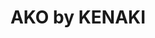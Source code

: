 ---
layout: place
title: "AKO by KENAKI"
permalink: /district-of-columbia/washington/ako-by-kenaki.html
stateAbbr: DC
stateName: District of Columbia
cityName: Washington
place_id: ChIJCUbHLAq5t4kRndasLznj1qE
photos:
  - >-
    AUy1YQ0FJz3ZVyYnHNj_obPSgm9_ILgIZc3mJtA3KqoKhHA-yXH0nzRpUjGjfH9z4pdfJ7cDCLi6HDD2WvL6k5Cye5m_e8R7rjqj--ozzBZtLa3SLa002RvOSj42VpQBpoChz8KC9iZ6J2LA_4OUb60bnO37t1OCG_O6ljXY9A2v89-eott5v2XXcdMR0b09pEIOf-VOIfAhw9gf5oOt3buulGyIenOpO9cbHO5TAs-23S-t4_K5ewjjP3QHeKjZBXe2a0A-4wbd1vkbn-phVPZ8xJH7TP76JncyYqEDV6cu6Azcb_NHek-Mq27ctyy30n281CzmAYkbEDN6e3BHeW5m5NLS7w8VSG--GEEqHPABxBtk_oIpuWaxSWr3BxYNHmBXrCYfIkBr-pHKDvLBKX150BiavC8nlMTC
  - >-
    AUy1YQ1IyqN6EKGNtw4_zMF-9tz1-FGGTzN4AbR8QBkfECxEgYYsof2LWhdvRjxDeIblH9GTlqKNSc7NnvB0o9b7E0uGQKA_U1RuUbqLYK1CLCvuJIeAYik52AnzSTaShk42IRluTNBapazam-_O9vRT1CDxB_EzqdvYgwAXYZA8QiUk9zN__3Xd1_apj5rCXWNZue4dMEr_eOW6gcJEX4ES5qyaAmU6zMXYUUlsqsrRaWgHA6UWkvh-Da_yRTGTAIkXzG1M-jC95-BruORWJoEqi2v9nXKf1FdRLZByLJY94GvUGWvtq_FiRIk_yFtkahvNJCCFXIo_y1vNEexxCCyLgFj0e_9wE5TAQieFQ3PK3pfD9pTOz2y2lpBU7pSxa3ItoJGwouNE0AMBDloUXJtPiQHbnbj7qnyq5mke
  - >-
    AUy1YQ339MoETO0hac_Om7L3BEx3JwgcHnsAQWlrS6VO3QILEqk_loM2uZ7hZZu8DG3GzJ4avM2xqMwXCzmdu8s-VtmcAjdj6MG1DXduVZu_kSjgFR899FiE6F5LSkAn9TBYkL1mz_G4vOFfsXsnAoHFS6WpHZ-Hk0nDldGoqR-QHex9NCXLd560lxXafGFZ-e7E3p8jzrW2ESYP1PY-Xl2pAmbkv_sfAxH2D74NHEtR3Ydf3z4ynv5SHi7__iIzkXEjHnJqfszEOEOYCi1KNz91G5EFFiYnH_0CdtaLb8Gwf3skbcjXxnXnxcWzA4-QX-0ZjUj6ug2esczFQ3pbTKttTEdv4uSqtYuHUxSxEkAERD-_R-_Uof-Lzc2v5ZU24wi2eeskZxM3Wx_VSgNKwNhUp7zW20-bgzgY
  - >-
    AUy1YQ1G7A6ifQmVW9MbleB5crJepnFBGMlSBN84APwKE5fVDYkmif5rKQWfadQWrxCck6TkwMALqFc3euDpAlkHz0a-GKS7a08UUJch1VKKg-wwS7GYYSQM8X6vfYXKLJ8phnR5DNvnjmyyJvx0W_o-bFCofxWfVFMRPRup4bDNQ32sFLV7qkZeRxaE2XcToeNvluQsvzgKOYGkV6HmbqbxCr2wgbsGmR7DwWZFO45cjWYH0rNcGPSHFj9_A6YS6NLCJM0MwWJ5mV8Tz-jOyq9-2hq06dsUiZyBDeTSIBrKZrHND_pV4Cn00ST-7qrFihbC6lurYJNYvApe_scl8Box796gcACKLEFIr7q4ZyEtA6pDROyErZTAxwmmCiKLjm2brUeuL8PyHeO4CIT_8BbljHDs_UzyvZMOYcU0
  - >-
    AUy1YQ2IUUJKjSg9s3_sBzWqRMDR8-PjCoN2H957JYhrEjbh7QLm5xASRRaL-6j3lmxRYpYBcYO_GpHV6ucRoViJd8SwYwq1aE1kx9j0CCe353J3U5iwNLkFPZp0bvEUfB0WrSw1qzLDjm7ZKe5PemkUX1k8sqtNLpy_jZSP7PYZy1-KOZjvkJ-NCPMTwZLkDEs0ikpYxX0i1TQ3K0S8FotyCdALAfR27XyheS9oJ4G5HfNDvn3Y-V7it_urGYg8WYY6MXBE3jIi5Ozuk1fAw1hmyC2yDipGLL_0k-1yGuNObFydiFGd-LspZraxmi5DX2zzwlIAGtbpdr3X4iaggmO1EevpdtPRbRv-eTzSF4szkKFbKmG5JpWD8FAeZ1skpsj1WS3kahwyAlEpe9rBc9-K6C3XopVF5VXA
  - >-
    AUy1YQ1KeG2S8nDIqEm5QmlUVeicdI9GZRsVPH5KPegPEshS2BR_Sln2EUXR7tJQ8va-hWMKGzMtnINc1X122f4mU7JMChuCIikiuquZx67UpKZKjPMS88lhDMTZ8fPWWdxYTlzbTYCo1RjXvQie0dcDvJNhXaVqQ71d9pDKCGxtgFaZ17o_Lf8TUMSRYxL-gBRBFC-fo0RFfwLFr4wMYionUzBGy6KqOEXMKKot4A8jGlJUYHK6O7cQNLb0hcYH3yNykQDhhPghPSULwWc_kHPwFr8OCL6BA4BqQrkDJvjrhkl9cWqufx0mouBwCEaZhmq1M8bE-NQHxCwh3GvT1ctTKe8joevUg8e2wlTtx3C87vhktc6tCcc-fa3Bjln_KOjvvto1qznsrq25MkSgzIzFe0abko5Kg9Cw
  - >-
    AUy1YQ00SfixKY_xz04VolLY2J6Hxv9288LU6IxVdY9NWg75iJsutoXtmkoaGc3fP3cA_Hve9t5dmZFcDMc7D4s0j3iKzabOMPZXym7fdbOd7nOvUYieXSayFyZ40oBy1SbI4BlhnP2aRrhvoT4nD2knaaYchbWZssZbqmgHeWbWs_vIsg2PEWbNUzzGSthOLOxQEoZVt6v6OcQd3dhBZgzhesvqFLeW7tS9B6W_Oy3vUO_h1v1yg2vcFrZ1uYdCZwfudt5ej-DYXzwAkZiul6eQPPnQAnVcF9b-YSbUuF1UFboZVlWAsRzgxodLU9JJ4fdQmLXcKGOi-OSWaRKftkYi2aDsBdPt4uBgUaiGINx2ev-pA6wmBJUdbZm9NchEXP-e0ZeeQcLtetpPNxTTGLZ27SZ5Cw0x6KuWB9g0
  - >-
    AUy1YQ1QWE55Nul_0m97TaBL7WfKpU5CwDegKNQb7u2_8psaBCtzsyLrQZVnxauvgtbF2wuKefUfQbYFYN2mpsKTaj_ddN0Hlf3Op9F0PQL0rexMiRecVmyn_DWreaEDHQNdAH1sZVV5FdmG1NZqB3IpvIBf1nc-yBiOS1gfOMpxT8vX_CaNghLL1Vz9nHZ8fieSR8MS-5Zjv5ajqHoDwpHfJ8A-f3twelBuwYVsv1JbAFlILfWfR0h985QkopGYtDJ_3rWV6oA3If_9ish2qz8Ly8fdFB-CijAWu4O43HkWfbB7T8zFKktZN6xHzlNA1bjyW9O4QUHaD9eVP9BfxFXte0SAkVMqG7ihdiwKIXIcPf0xQDIWo9ohE02qoGZGgiB9oURH3sqSBSbV-uxn69wuLAnp4VipzN8T
  - >-
    AUy1YQ0FhxjemE20xJsVIXzwa1u_-kqXRjx4K34lzybL7nobnI-uQ-91lWBRUahsJicmCfAxzOx_9Z8z6J87PeZp_o-9vxzvDjJRssJVm4ArotUfL69li6CPY-IX5I4uGdOR2pdFqZBBx7oycgwYJy-yXXf3hxI95a5jrzEjvDimG6eWSKL8AHTHvtt_-R8miaXIaSYjA34aqDGWmBujGd8ljWk2GqFIA8hCEj_moHxj-LYI0mEmyLJ-QmEEAFK4dW3dAUO3AqkNyiycaJRggSJXyUCqHFcQCfYNWCBCPQ4syeyGxrYtwGXoBfvukaPCrHYVgqB4OReEWvH1o9SoKGbhFg0ef27e3aOvxMvec0qmrIHydZcPriKm44tKw1m3JQFxR_WBarDJ5_0OjDSy-bX-n4TPDVw7uBjE
  - >-
    AUy1YQ1G_Z6FQk0yhUKagFzG41eMRsG-1mU-ASbrJ2VmvCo1lqL2IpvzHkqwApd8_IJOzCXXFirj2czkdbMdYepk3M5Gkm0EyNGE1I8q5j53sJYzHv6Z5imgGvto8oye5REd5tUkj5P-Ug3KjDi8Lty_hwOdVL_99idwdOQ1ZC8oD_AMA3klxm7bTOQmC4OEXNOt5POHa_t83o4yMbkbD3yO_DbPOspAG_sAZqikqzbIelc7PqCsGuSl7PbLboQgmyEoNv5c7yPMu8gqxx43h58DQfas5uD8cHjuZkVBdvN-clsdipbeGq7VMdfeiG7RdFblEFx0D-I2YBNulRTW7gE8GdQCYM0vp1qA2Wr8ALwzljINpHlT4DexDIeYmUgga7eyrC-FaMOT-ZmBJLOIxHaWadTabRZowB9B
address: 1401 Pennsylvania Ave. SE, Washington, DC 20003, USA
street: 1401 Pennsylvania Ave. SE
city: Washington
state: DC
zip: '20003'
country: USA
neighborhood: Southeast Washington
latitude: '38.879802'
longitude: '-76.985228'
accessibility_options:
  wheelchairAccessibleEntrance: true
  wheelchairAccessibleRestroom: true
business_status: OPERATIONAL
name: AKO by KENAKI
google_maps_links:
  directionsUri: >-
    https://www.google.com/maps/dir//''/data=!4m7!4m6!1m1!4e2!1m2!1m1!1s0x89b7b90a2cc74609:0xa1d6e3392facd69d!3e0
  placeUri: https://maps.google.com/?cid=11661758119874975389
  writeAReviewUri: >-
    https://www.google.com/maps/place//data=!4m3!3m2!1s0x89b7b90a2cc74609:0xa1d6e3392facd69d!12e1
  reviewsUri: >-
    https://www.google.com/maps/place//data=!4m4!3m3!1s0x89b7b90a2cc74609:0xa1d6e3392facd69d!9m1!1b1
  photosUri: >-
    https://www.google.com/maps/place//data=!4m3!3m2!1s0x89b7b90a2cc74609:0xa1d6e3392facd69d!10e5
primary_type: Sushi Restaurant
opening_hours:
  regular: null
  current: null
secondary_opening_hours:
  regular:
    weekdayDescriptions: null
    type: null
  current:
    weekdayDescriptions: null
    type: null
phone: (571) 279-8667
price_level: null
price_range: $30 &mdash; 50
rating: '4.9'
rating_count: 24
website: https://www.theroostsedc.com/akobykenaki
description: null
reviews:
  - ChdDSUhNMG9nS0VJQ0FnSUNuM09Yai1nRRAB
  - ChZDSUhNMG9nS0VJQ0FnSUN2bmJiX2ZREAE
  - ChdDSUhNMG9nS0VJQ0FnSUNYN2NhQWtRRRAB
  - ChdDSUhNMG9nS0VJQ0FnSURlNnZLcDBnRRAB
  - ChdDSUhNMG9nS0VJQ0FnSUNYNlBhbzBBRRAB
parking_options: []
payment_options:
  - ACCEPTS_CREDIT_CARDS
allow_dogs: null
curbside_pickup: null
delivery: null
dine_in: true
good_for_children: null
good_for_groups: null
good_for_sports: false
live_music: false
menu_for_children: false
outdoor_seating: null
reservable: true
restroom: true
serves_beer: null
serves_breakfast: null
serves_brunch: null
serves_cocktails: null
serves_coffee: null
serves_dinner: true
serves_dessert: true
serves_lunch: true
serves_vegetarian_food: null
serves_wine: true
takeout: true

---